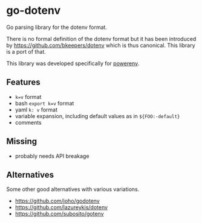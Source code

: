 # go-dotenv

Go parsing library for the dotenv format.

There is no formal definition of the dotenv format but it has been introduced
by https://github.com/bkeepers/dotenv which is thus canonical. This library is a port of that.

This library was developed specifically for [powerenv](https://powerenv.net).

## Features

* `k=v` format
* bash `export k=v` format
* yaml `k: v` format
* variable expansion, including default values as in `${FOO:-default}`
* comments

## Missing

* probably needs API breakage

## Alternatives

Some other good alternatives with various variations.

* https://github.com/joho/godotenv
* https://github.com/lazureykis/dotenv
* https://github.com/subosito/gotenv

